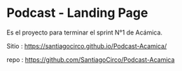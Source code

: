 # Podcast - Landing Page

Es el proyecto para terminar el sprint N°1  de Acámica.

Sitio : https://santiagocirco.github.io/Podcast-Acamica/

repo : https://github.com/SantiagoCirco/Podcast-Acamica
